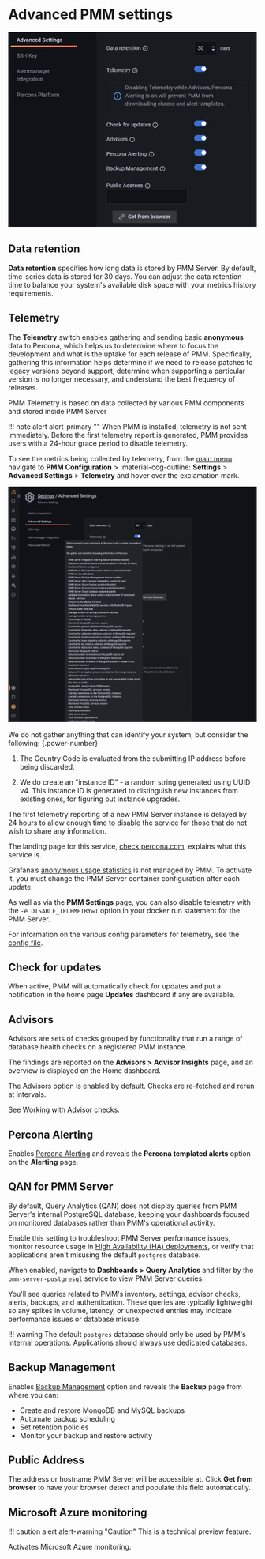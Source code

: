 # Advanced PMM settings

![!](../images/PMM_Settings_Advanced_Settings.jpg)

## Data retention

**Data retention** specifies how long data is stored by PMM Server. By default, time-series data is stored for 30 days. You can adjust the data retention time to balance your system's available disk space with your metrics history requirements.

## Telemetry

The **Telemetry** switch enables gathering and sending basic **anonymous** data to Percona, which helps us to determine where to focus the development and what is the uptake for each release of PMM. 
Specifically, gathering this information helps determine if we need to release patches to legacy versions beyond support, determine when supporting a particular version is no longer necessary, and understand the best frequency of releases.

PMM Telemetry is based on data collected by various PMM components and stored inside PMM Server 

!!! note alert alert-primary ""
    When PMM is installed, telemetry is not sent immediately. Before the first telemetry report is generated, PMM provides users with a 24-hour grace period to disable telemetry.

To see the metrics being collected by telemetry, from the [main menu](../reference/ui/ui_components.md#1-main-menu) navigate to **PMM Configuration** > :material-cog-outline: **Settings** > **Advanced Settings** > **Telemetry** and hover over the exclamation mark.

![!image](../images/PMM_Settings_Advanced_Settings_Telemetry.png)

We do not gather anything that can identify your system, but consider the following:
{.power-number}

1. The Country Code is evaluated from the submitting IP address before being discarded.

2. We do create an "instance ID" - a random string generated using UUID v4.  This instance ID is generated to distinguish new instances from existing ones, for figuring out instance upgrades.

The first telemetry reporting of a new PMM Server instance is delayed by 24 hours to allow enough time to disable the service for those that do not wish to share any information.

The landing page for this service, [check.percona.com](https://check.percona.com), explains what this service is.

Grafana’s [anonymous usage statistics](https://grafana.com/docs/grafana/latest/administration/configuration/#reporting-enabled) is not managed by PMM. To activate it, you must change the PMM Server container configuration after each update.

As well as via the **PMM Settings** page, you can also disable telemetry with the `-e DISABLE_TELEMETRY=1` option in your docker run statement for the PMM Server.

For information on the various config parameters for telemetry, see the [config file](https://github.com/percona/pmm/blob/main/managed/services/telemetry/config.default.yml).

## Check for updates

When active, PMM will automatically check for updates and put a notification in the home page **Updates** dashboard if any are available.

## Advisors

Advisors are sets of checks grouped by functionality that run a range of database health checks on a registered PMM instance.

The findings are reported on the **Advisors > Advisor Insights** page, and an overview is displayed on the Home dashboard.

The Advisors option is enabled by default. Checks are re-fetched and rerun at intervals.

See [Working with Advisor checks](../advisors/advisors.md).

## Percona Alerting

Enables [Percona Alerting](../alert/index.md) and reveals the **Percona templated alerts** option on the **Alerting** page.

## QAN for PMM Server

By default, Query Analytics (QAN) does not display queries from PMM Server's internal PostgreSQL database, keeping your dashboards focused on monitored databases rather than PMM's operational activity.

Enable this setting to troubleshoot PMM Server performance issues, monitor resource usage in [High Availability (HA) deployments](../install-pmm/HA.md), or verify that applications aren't misusing the default `postgres` database.

When enabled, navigate to **Dashboards > Query Analytics** and filter by the `pmm-server-postgresql` service to view PMM Server queries. 

You'll see queries related to PMM's inventory, settings, advisor checks, alerts, backups, and authentication. These queries are typically lightweight so any spikes in volume, latency, or unexpected entries may indicate performance issues or database misuse.

!!! warning
    The default `postgres` database should only be used by PMM's internal operations. Applications should always use dedicated databases.


## Backup Management

Enables [Backup Management](../backup/index.md) option and reveals the **Backup** page from where you can:

- Create and restore MongoDB and MySQL backups
- Automate backup scheduling
- Set retention policies
- Monitor your backup and restore activity

## Public Address

The address or hostname PMM Server will be accessible at. Click **Get from browser** to have your browser detect and populate this field automatically.

## Microsoft Azure monitoring

!!! caution alert alert-warning "Caution"
    This is a technical preview feature.

Activates Microsoft Azure monitoring.
